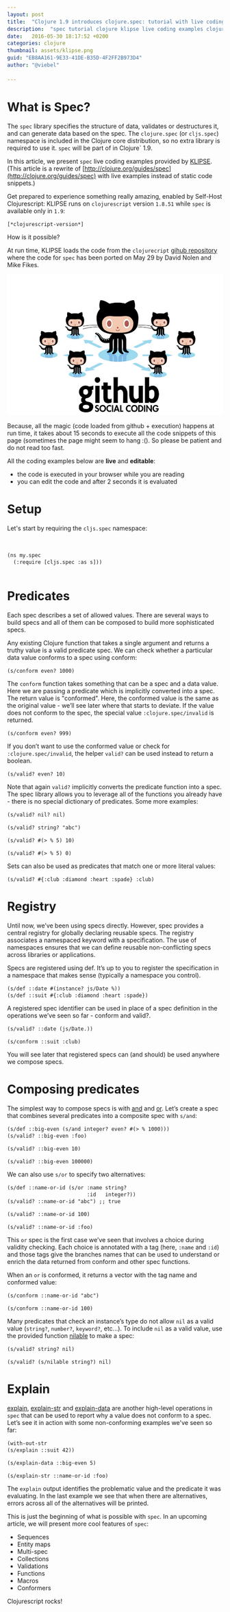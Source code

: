 ```yaml
---
layout: post
title:  "Clojure 1.9 introduces clojure.spec: tutorial with live coding examples #cljklipse @viebel"
description:  "spec tutorial clojure klipse live coding examples clojurescript cljs"
date:   2016-05-30 18:17:52 +0200
categories: clojure
thumbnail: assets/klipse.png
guid: "EB8AA161-9E33-41DE-B35D-4F2FF2B973D4"
author: "@viebel"

---
```


# What is Spec?

The `spec` library specifies the structure of data, validates or destructures it, and can generate data based on the spec. The `clojure.spec` (or `cljs.spec`) namespace is included in the Clojure core distribution, so no extra library is required to use it. `spec` will be part of in Clojure` 1.9.


In this article, we present `spec` live coding examples provided by [KLIPSE][app-url]. (This article is a rewrite of [http://clojure.org/guides/spec](http://clojure.org/guides/spec) with live examples instead of static code snippets.)

Get prepared to experience something really amazing, enabled by Self-Host Clojurescript: KLIPSE runs on `clojurescript` version `1.8.51` while `spec` is available only in `1.9`:

~~~klipse
[*clojurescript-version*]
~~~

How is it possible?

At run time, KLIPSE loads the code from the `clojurecript` [gihub repository](https://github.com/clojure/clojurescript/commits/master) where the code for `spec` has been ported on May 29 by David Nolen and Mike Fikes.

![Github](/assets/github.jpg)

Because, all the magic (code loaded from github + execution) happens at run time, it takes about 15 seconds to execute all the code snippets of this page (sometimes the page might seem to hang :(). So please be patient and do not read too fast.


All the coding examples below are **live** and **editable**:

- the code is executed in your browser while you are reading
- you can edit the code and after 2 seconds it is evaluated

# Setup

Let's start by requiring the `cljs.spec` namespace: 

<pre class="language-klipse"  src-paths="http://app.klipse.tech/fig/js,clojurescript">
<code>

(ns my.spec
  (:require [cljs.spec :as s]))

</code></pre>



# Predicates

Each spec describes a set of allowed values. There are several ways to build specs and all of them can be composed to build more sophisticated specs.

Any existing Clojure function that takes a single argument and returns a truthy value is a valid predicate spec. We can check whether a particular data value conforms to a spec using conform:

~~~klipse
(s/conform even? 1000)
~~~

The `conform` function takes something that can be a spec and a data value. Here we are passing a predicate which is implicitly converted into a spec. The return value is "conformed". Here, the conformed value is the same as the original value - we’ll see later where that starts to deviate. If the value does not conform to the spec, the special value `:clojure.spec/invalid` is returned.

~~~klipse
(s/conform even? 999)
~~~

If you don’t want to use the conformed value or check for `:clojure.spec/invalid`, the helper `valid?` can be used instead to return a boolean.

~~~klipse
(s/valid? even? 10)
~~~

Note that again `valid?` implicitly converts the predicate function into a spec. The spec library allows you to leverage all of the functions you already have - there is no special dictionary of predicates. Some more examples:

~~~klipse
(s/valid? nil? nil)
~~~

~~~klipse
(s/valid? string? "abc")
~~~

~~~klipse
(s/valid? #(> % 5) 10)
~~~

~~~klipse
(s/valid? #(> % 5) 0)
~~~

Sets can also be used as predicates that match one or more literal values:

~~~klipse
(s/valid? #{:club :diamond :heart :spade} :club) 
~~~

# Registry

Until now, we’ve been using specs directly. However, spec provides a central registry for globally declaring reusable specs. The registry associates a namespaced keyword with a specification. The use of namespaces ensures that we can define reusable non-conflicting specs across libraries or applications.

Specs are registered using def. It’s up to you to register the specification in a namespace that makes sense (typically a namespace you control).

~~~klipse
(s/def ::date #(instance? js/Date %))
(s/def ::suit #{:club :diamond :heart :spade})
~~~

A registered spec identifier can be used in place of a spec definition in the operations we’ve seen so far - conform and valid?.

~~~klipse
(s/valid? ::date (js/Date.))
~~~

~~~klipse
(s/conform ::suit :club)
~~~

You will see later that registered specs can (and should) be used anywhere we compose specs.

# Composing predicates

The simplest way to compose specs is with [and](http://clojure.github.io/clojure/branch-master/clojure.spec-api.html#clojure.spec/and) and [or](http://clojure.github.io/clojure/branch-master/clojure.spec-api.html#clojure.spec/or). Let’s create a spec that combines several predicates into a composite spec with `s/and`:

~~~klipse
(s/def ::big-even (s/and integer? even? #(> % 1000)))
(s/valid? ::big-even :foo)
~~~

~~~klipse
(s/valid? ::big-even 10)
~~~

~~~klipse
(s/valid? ::big-even 100000)
~~~

We can also use `s/or` to specify two alternatives:

~~~klipse
(s/def ::name-or-id (s/or :name string?
                          :id   integer?))
(s/valid? ::name-or-id "abc") ;; true
~~~

~~~klipse
(s/valid? ::name-or-id 100)
~~~

~~~klipse
(s/valid? ::name-or-id :foo) 
~~~


This `or` spec is the first case we’ve seen that involves a choice during validity checking. Each choice is annotated with a tag (here, `:name` and `:id`) and those tags give the branches names that can be used to understand or enrich the data returned from conform and other spec functions.

When an `or` is conformed, it returns a vector with the tag name and conformed value:

~~~klipse
(s/conform ::name-or-id "abc")
~~~

~~~klipse
(s/conform ::name-or-id 100)
~~~

Many predicates that check an instance’s type do not allow `nil` as a valid value (`string?`, `number?`, `keyword?`, etc...). To include `nil` as a valid value, use the provided function [nilable](http://clojure.github.io/clojure/branch-master/clojure.spec-api.html#clojure.spec/nilable) to make a spec:

~~~klipse
(s/valid? string? nil)
~~~

~~~klipse
(s/valid? (s/nilable string?) nil)
~~~

# Explain

[explain](http://clojure.github.io/clojure/branch-master/clojure.spec-api.html#clojure.spec/explain), [explain-str](http://clojure.github.io/clojure/branch-master/clojure.spec-api.html#clojure.spec/explain-str) and [explain-data](http://clojure.github.io/clojure/branch-master/clojure.spec-api.html#clojure.spec/explain-data) are another high-level operations in `spec` that can be used to report why a value does not conform to a spec. Let’s see it in action with some non-conforming examples we've seen so far:

~~~klipse
(with-out-str
(s/explain ::suit 42))
~~~

~~~klipse
(s/explain-data ::big-even 5)
~~~

~~~klipse
(s/explain-str ::name-or-id :foo)
~~~


The `explain` output identifies the problematic value and the predicate it was evaluating. In the last example we see that when there are alternatives, errors across all of the alternatives will be printed.

This is just the beginning of what is possible with `spec`. In an upcoming article, we will present more cool features of `spec`:

- Sequences
- Entity maps
- Multi-spec
- Collections
- Validations
- Functions
- Macros
- Conformers


Clojurescript rocks!

[app-url]: http://app.klipse.tech?blog=klipse

